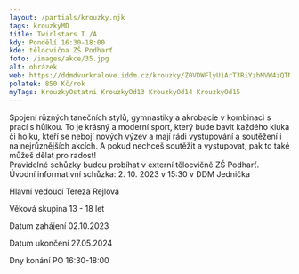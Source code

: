 ```yaml
---
layout: /partials/krouzky.njk
tags: krouzkyMD
title: Twirlstars I./A
kdy: Pondělí 16:30-18:00
kde: tělocvična ZŠ Podharť
foto: /images/akce/35.jpg
alt: obrázek
web: https://ddmdvurkralove.iddm.cz/krouzky/Z0VDWFlyU1ArT3RiYzhMVW4zQTNqZ0RGdHpicHRrcVJqVGhjcEU4TXhEWT0=
polatek: 850 Kč/rok
myTags: KrouzkyOstatni KrouzkyOd13 KrouzkyOd14 KrouzkyOd15
---
```

Spojení různých tanečních stylů, gymnastiky a akrobacie v kombinaci s prací s hůlkou. To je krásný a moderní sport, který bude bavit každého kluka či holku, kteří se nebojí nových výzev a mají rádi vystupování a soutěžení i na nejrůznějších akcích. A pokud nechceš soutěžit a vystupovat, pak to také můžeš dělat pro radost!\
Pravidelné schůzky budou probíhat v externí tělocvičně ZŠ Podharť.\
Úvodní informativní schůzka: 2. 10. 2023 v 15:30 v DDM Jednička



Hlavní vedoucí Tereza Rejlová

Věková skupina 13 - 18 let

Datum zahájení 02.10.2023

Datum ukončení 27.05.2024

Dny konání PO 16:30-18:00